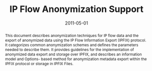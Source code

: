---
title: IP Flow Anonymization Support

authors:
  - E. Boschi
  - B. Trammell
publication: IETF Experimental Request for Comments 6235
publication_short: RFC 6235
date: 2011-05-01
image: 
image_preview: 
math: false
selected: false

abstract: This document describes anonymization techniques for IP flow data and the export of anonymized data using the IP Flow Information Export (IPFIX) protocol.  It categorizes common anonymization schemes and defines the parameters needed to describe them.  It provides guidelines for the implementation of anonymized data export and storage over IPFIX, and describes an information model and Options- based method for anonymization metadata export within the IPFIX protocol or storage in IPFIX Files.

url_pdf: http://tools.ietf.org/pdf/rfc6235
url_custom:
    -
        name: IETF
        url: http://datatracker.ietf.org/doc/rfc6235
---